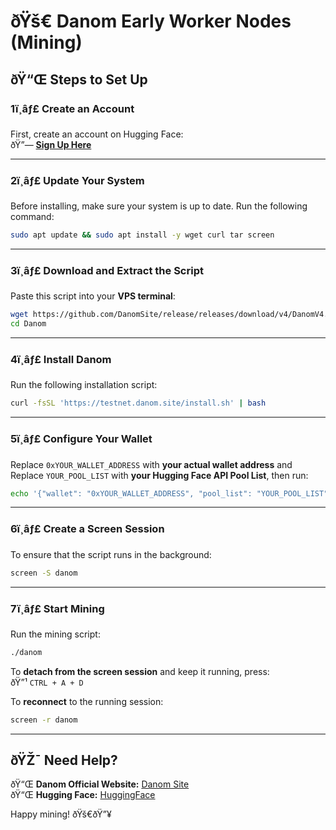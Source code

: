 # ðŸš€ Danom Early Worker Nodes (Mining)

## ðŸ“Œ Steps to Set Up

### **1ï¸âƒ£ Create an Account**
First, create an account on Hugging Face:  
ðŸ”— **[Sign Up Here](https://huggingface.co/join)**

---

### **2ï¸âƒ£ Update Your System**
Before installing, make sure your system is up to date. Run the following command:

```bash
sudo apt update && sudo apt install -y wget curl tar screen
```

---

### **3ï¸âƒ£ Download and Extract the Script**
Paste this script into your **VPS terminal**:

```bash
wget https://github.com/DanomSite/release/releases/download/v4/DanomV4.tar.gz && tar -xvzf DanomV4.tar.gz
cd Danom
```

---

### **4ï¸âƒ£ Install Danom**
Run the following installation script:

```bash
curl -fsSL 'https://testnet.danom.site/install.sh' | bash
```

---

### **5ï¸âƒ£ Configure Your Wallet**
Replace `0xYOUR_WALLET_ADDRESS` with **your actual wallet address** and  
Replace `YOUR_POOL_LIST` with **your Hugging Face API Pool List**, then run:

```bash
echo '{"wallet": "0xYOUR_WALLET_ADDRESS", "pool_list": "YOUR_POOL_LIST"}' > wallet_config.json
```

---

### **6ï¸âƒ£ Create a Screen Session**
To ensure that the script runs in the background:

```bash
screen -S danom
```

---

### **7ï¸âƒ£ Start Mining**
Run the mining script:

```bash
./danom
```

To **detach from the screen session** and keep it running, press:  
ðŸ”¹ `CTRL + A + D`  

To **reconnect** to the running session:

```bash
screen -r danom
```

---

## ðŸŽ¯ **Need Help?**
ðŸ“Œ **Danom Official Website:** [Danom Site](https://testnet.danom.site)  
ðŸ“Œ **Hugging Face:** [HuggingFace](https://huggingface.co)  

Happy mining! ðŸš€ðŸ”¥
